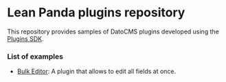 # Lean Panda plugins repository

This repository provides samples of DatoCMS plugins developed using the [Plugins SDK](http://www.datocms.com/docs/plugins/sdk-reference/).

### List of examples

* [Bulk Editor](https://github.com): A plugin that allows to edit all fields at once.
